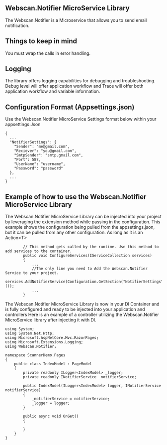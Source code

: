 ﻿
Webscan.Notifier MicroService Library
----------------------------------------------
The Webscan.Notifier is a Microservice that allows you to send email notification.

Things to keep in mind
----------------------------------------------
You must wrap the calls in error handling.

Logging
--------
The library offers logging capabilities for debugging and troubleshooting. Debug level will offer application workflow and Trace will offer both application workflow and variable information. 

Configuration Format (Appsettings.json)
----------------------------------------
Use the Webscan.Notifier MicroService Settings format below within your appsettings Json

```
{
  ...
  "NotifierSettings": {
    "Sender": "me@gmail.com",
    "Reciever": "you@gmail.com",
    "SmtpSender": "smtp.gmail.com",
    "Port": 587,
    "UserName": "username",
    "Password": "password"
  },
  ...
}
```

Example of how to use the Webscan.Notifier MicroService Library
---------------------------------------
The Webscan.Notifier MicroService Library can be injected into your project by leveraging the extension method while passing in the configuration.
This example shows the configuration being pulled from the appsettings.json, but it can be pulled from any other configuration.
As long as it is an Action\<T\>

```
        // This method gets called by the runtime. Use this method to add services to the container.
        public void ConfigureServices(IServiceCollection services)
        {
            ...
            //The only line you need to Add the Webscan.Notifier Service to your project.
            services.AddNotifierService(Configuration.GetSection("NotifierSettings").Get<NotifierSettings>());        
            ...
        }
```
The Webscan.Notifier MicroService Library is now in your DI Container and is fully configured and ready to be injected into your application and controllers
Here is an example of a controller utilizing the Webscan.Notifier MicroService library after injecting it with DI.

```
using System;
using System.Net.Http;
using Microsoft.AspNetCore.Mvc.RazorPages;
using Microsoft.Extensions.Logging;
using Webscan.Notifier;

namespace ScannerDemo.Pages
{
    public class IndexModel : PageModel
    {
        private readonly ILogger<IndexModel> _logger;
        private readonly INotifierService _notifierService; 

        public IndexModel(ILogger<IndexModel> logger, INotifierService notifierService)
        {
            _notifierService = notifierService;  
            _logger = logger;
        }

        public async void OnGet()
        {
           
        }
    }
}
```
